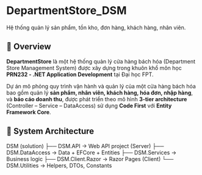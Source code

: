 # DepartmentStore_DSM
Hệ thống quản lý sản phẩm, tồn kho, đơn hàng, khách hàng, nhân viên.

## 📘 Overview
**DepartmentStore** là một hệ thống quản lý cửa hàng bách hóa (Department Store Management System) được xây dựng trong khuôn khổ môn học **PRN232 - .NET Application Development** tại Đại học FPT.

Dự án mô phỏng quy trình vận hành và quản lý của một cửa hàng bách hóa bao gồm quản lý **sản phẩm, nhân viên, khách hàng, hóa đơn, nhập hàng**, và **báo cáo doanh thu**, được phát triển theo mô hình **3-tier architecture** (Controller – Service – DataAccess) sử dụng **Code First** với **Entity Framework Core**.

## 🧩 System Architecture
DSM (solution)
 ├── DSM.API               → Web API project (Server)
 ├── DSM.DataAccess        → Data + EFCore + Entities
 ├── DSM.Services          → Business logic
 ├── DSM.Client.Razor      → Razor Pages (Client)
 └── DSM.Utilities         → Helpers, DTOs, Constants

